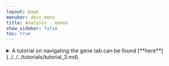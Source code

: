 ```yaml
---
layout: page
menubar: docs_menu
title: Analysis - Genes
show_sidebar: false
toc: true
---
```

<details>
    <summary>A tutorial on navigating the gene tab can be found [**here**](../../../tutorials/tutorial_3.md)</summary>
    A keyboard.
</details>